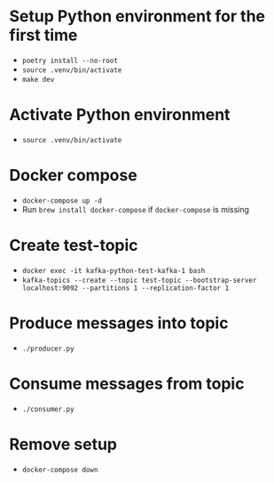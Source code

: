 # Setup Python environment for the first time
- `poetry install --no-root`
- `source .venv/bin/activate`
- `make dev`

# Activate Python environment
- `source .venv/bin/activate`

# Docker compose
- `docker-compose up -d`
 - Run `brew install docker-compose` if `docker-compose` is missing

# Create test-topic
- `docker exec -it kafka-python-test-kafka-1 bash`
- `kafka-topics --create --topic test-topic --bootstrap-server localhost:9092 --partitions 1 --replication-factor 1`

# Produce messages into topic
- `./producer.py`

# Consume messages from topic
- `./consumer.py`

# Remove setup
- `docker-compose down`